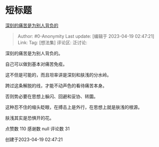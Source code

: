 # 短标题
[深刻的痛苦是为别人背负的](https://www.zhihu.com/pin/1631851187803672576)

> Author: #0-Anonymity
> Last update: [编辑于 2023-04-19 02:47:21]
> Link:
> Tag: [想法集]
> 评论区:
> 泛讨论:

深刻的痛苦是为别人背负的。

自己可以做到基本对痛苦免疫。

这不但是可能的，而且坦率讲是深刻和肤浅的分水岭。

跨过这条解脱的线，才能不动声色的看待痛苦本身。

否则势必要在思想上躲闪、回避和妥协、转圜。

这种忍不住的缩头眨眼，在搏击上是外行，在思想上就是肤浅的根源。

肤浅其实是恐惧开的花。


点赞数 110
感谢数 null
评论数 31

创建于2023-04-19 02:47:21